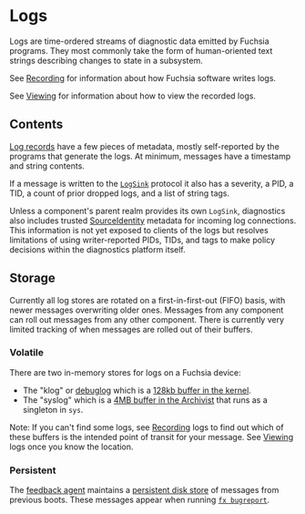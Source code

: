 # Logs

Logs are time-ordered streams of diagnostic data emitted by Fuchsia programs. They most commonly
take the form of human-oriented text strings describing changes to state in a subsystem.

See [Recording] for information about how Fuchsia software writes logs.

See [Viewing] for information about how to view the recorded logs.

## Contents

[Log records][LogMessage] have a few pieces of metadata, mostly self-reported by the programs that
generate the logs. At minimum, messages have a timestamp and string contents.

If a message is written to the [`LogSink`] protocol it also has a severity, a PID, a TID, a count of
prior dropped logs, and a list of string tags.

Unless a component's parent realm provides its own `LogSink`, diagnostics also includes trusted
[SourceIdentity] metadata for incoming log connections. This information is not yet exposed to
clients of the logs but resolves limitations of using writer-reported PIDs, TIDs, and tags to make
policy decisions within the diagnostics platform itself.

## Storage

Currently all log stores are rotated on a first-in-first-out (FIFO) basis, with newer messages
overwriting older ones. Messages from any component can roll out messages from any other component.
There is currently very limited tracking of when messages are rolled out of their buffers.

### Volatile

There are two in-memory stores for logs on a Fuchsia device:

* The "klog" or [debuglog] which is a [128kb buffer in the kernel].
* The "syslog" which is a [4MB buffer in the Archivist] that runs as a singleton in `sys`.

Note: If you can't find some logs, see [Recording] logs to find out which of these buffers is the
intended point of transit for your message. See [Viewing] logs once you know the location.

### Persistent

The [feedback agent] maintains a [persistent disk store] of messages from previous boots. These
messages appear when running [`fx bugreport`].

[LogMessage]: https://fuchsia.dev/reference/fidl/fuchsia.logger#LogMessage
[`LogSink`]: https://fuchsia.dev/reference/fidl/fuchsia.logger#LogSink
[SourceIdentity]: https://fuchsia.dev/reference/fidl/fuchsia.sys.internal#SourceIdentity
[debuglog]: /docs/reference/kernel_objects/debuglog.md
[128kb buffer in the kernel]: /zircon/kernel/lib/debuglog/debuglog.cc
[4MB buffer in the archivist]: /src/diagnostics/archivist/src/logs.rs
[Recording]: /docs/development/logs/recording.md
[Viewing]: /docs/development/logs/viewing.md
[feedback agent]: /src/developer/feedback
[persistent disk store]: /src/developer/feedback/feedback_data/system_log_recorder/system_log_recorder.h
[`fx bugreport`]: /src/developer/feedback/bugreport/README.md
